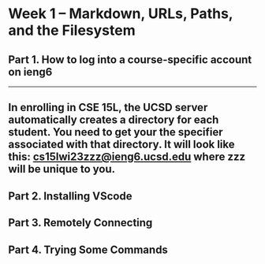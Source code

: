 # Week 1 – Markdown, URLs, Paths, and the Filesystem

## Part 1. How to log into a course-specific account on ieng6
---
In enrolling in CSE 15L, the UCSD server automatically creates a directory for each student. You need to get your the specifier associated with that directory.
It will look like this: cs15lwi23zzz@ieng6.ucsd.edu where zzz will be unique to you. 
---

## Part 2. Installing VScode
## Part 3. Remotely Connecting
## Part 4. Trying Some Commands
